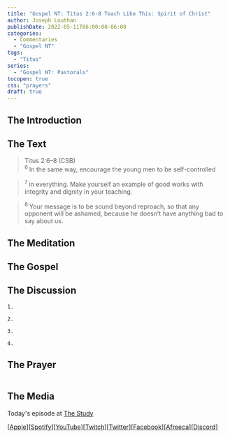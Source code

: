 ```yaml
---
title: "Gospel NT: Titus 2:6-8 Teach Like This: Spirit of Christ"
author: Joseph Louthan
publishDate: 2022-05-11T06:00:00-06:00
categories:
  - Commentaries
  - "Gospel NT"
tags:
  - "Titus"
series:
  - "Gospel NT: Pastorals"
tocopen: true
css: "prayers"
draft: true
---
```

## The Introduction

<div style="page-break-after: always;"></div>

## The Text

>Titus 2:6–8 (CSB)  
><sup> 6 </sup> In the same way, encourage the young men to be self-controlled 

><sup> 7 </sup> in everything. Make yourself an example of good works with integrity and dignity in your teaching. 

><sup> 8 </sup> Your message is to be sound beyond reproach, so that any opponent will be ashamed, because he doesn’t have anything bad to say about us.

<div style="page-break-after: always;"></div>

## The Meditation


## The Gospel


## The Discussion

```text
1. 
```

```text
2. 
```

```text
3. 
```

```text
4. 
```

## The Prayer

<div style='font-variant: small-caps;'>

</div>

```text

```

## The Media

Today's episode at [The Study](http://study.theologic.us/podcast/)

\[[Apple](https://podcasts.apple.com/us/podcast/the-study/id1557102127)\]\[[Spotify](https://open.spotify.com/show/0Xs5qsNvWePyRqcmtOTPkR)\]\[[YouTube](http://youtube.theologic.us)\]\[[Twitch](http://twitch.theologic.us)\]\[[Twitter](https://twitter.com/theologic_us)\]\[[Facebook](https://www.facebook.com/groups/462231051477464)\]\[[Afreeca](https://bj.afreecatv.com/theologicus)\]\[[Discord](http://discord.theologic.us)\]

